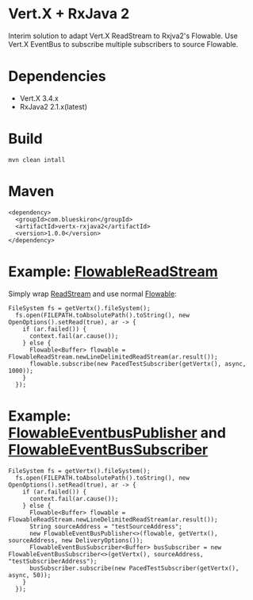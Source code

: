 # Vert.X + RxJava 2
Interim solution to adapt Vert.X ReadStream to Rxjva2's Flowable. Use Vert.X EventBus to subscribe multiple subscribers to source Flowable.

# Dependencies

 * Vert.X 3.4.x
 * RxJava2 2.1.x(latest)

# Build

    mvn clean intall

# Maven
    <dependency>
      <groupId>com.blueskiron</groupId>
      <artifactId>vertx-rxjava2</artifactId>
      <version>1.0.0</version>
    </dependency>

# Example: [FlowableReadStream](blob/master/src/main/com/blueskiron/vertx/rxjava2/FlowableReadStream)
Simply wrap [ReadStream](http://reactivex.io/RxJava/2.x/javadoc/) and use normal [Flowable](http://reactivex.io/RxJava/2.x/javadoc/):

    FileSystem fs = getVertx().fileSystem();
      fs.open(FILEPATH.toAbsolutePath().toString(), new OpenOptions().setRead(true), ar -> {
        if (ar.failed()) {
          context.fail(ar.cause());
        } else {
          Flowable<Buffer> flowable = FlowableReadStream.newLineDelimitedReadStream(ar.result());
          flowable.subscribe(new PacedTestSubscriber(getVertx(), async, 1000));
        }
      });

# Example: [FlowableEventbusPublisher](blob/master/src/main/com/blueskiron/vertx/rxjava2/FlowableEventbusPublisher) and [FlowableEventBusSubscriber](blob/master/src/main/com/blueskiron/vertx/rxjava2/FlowableEventbusSubscriber)

    FileSystem fs = getVertx().fileSystem();
      fs.open(FILEPATH.toAbsolutePath().toString(), new OpenOptions().setRead(true), ar -> {
        if (ar.failed()) {
          context.fail(ar.cause());
        } else {
          Flowable<Buffer> flowable = FlowableReadStream.newLineDelimitedReadStream(ar.result());
          String sourceAddress = "testSourceAddress";
          new FlowableEventBusPublisher<>(flowable, getVertx(), sourceAddress, new DeliveryOptions());
          FlowableEventBusSubscriber<Buffer> busSubscriber = new FlowableEventBusSubscriber<>(getVertx(), sourceAddress, "testSubscriberAddress");
          busSubscriber.subscribe(new PacedTestSubscriber(getVertx(), async, 50));
        }
      });
